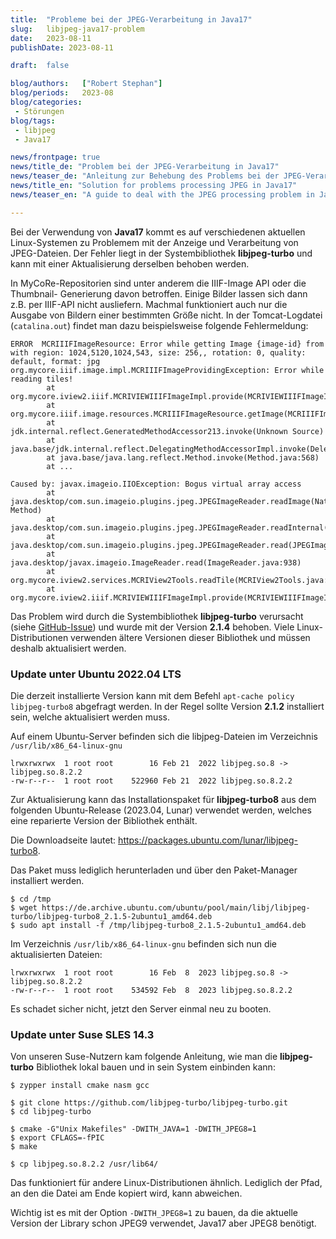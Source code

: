 ```yaml
---
title:  "Probleme bei der JPEG-Verarbeitung in Java17"
slug: 	libjpeg-java17-problem
date:   2023-08-11
publishDate: 2023-08-11

draft: 	false

blog/authors: 	["Robert Stephan"]
blog/periods: 	2023-08
blog/categories:
 - Störungen
blog/tags:
 - libjpeg
 - Java17

news/frontpage: true
news/title_de: "Problem bei der JPEG-Verarbeitung in Java17"
news/teaser_de: "Anleitung zur Behebung des Problems bei der JPEG-Verarbeitung in Java17"
news/title_en: "Solution for problems processing JPEG in Java17"
news/teaser_en: "A guide to deal with the JPEG processing problem in Java17"

---
```

Bei der Verwendung von **Java17** kommt es auf verschiedenen aktuellen Linux-Systemen zu Problemem mit der Anzeige und Verarbeitung von JPEG-Dateien. Der Fehler liegt in der Systembibliothek **libjpeg-turbo** und kann mit einer Aktualisierung derselben behoben werden.

In MyCoRe-Repositorien sind unter anderem die IIIF-Image API oder die Thumbnail- Generierung davon betroffen.<!--more-->
Einige Bilder lassen sich dann z.B. per IIIF-API nicht ausliefern. Machmal funktioniert auch nur die Ausgabe von Bildern einer bestimmten Größe nicht. In der Tomcat-Logdatei (`catalina.out`) findet man dazu beispielsweise folgende Fehlermeldung:

```
ERROR  MCRIIIFImageResource: Error while getting Image {image-id} from  with region: 1024,5120,1024,543, size: 256,, rotation: 0, quality: default, format: jpg
org.mycore.iiif.image.impl.MCRIIIFImageProvidingException: Error while reading tiles!
        at org.mycore.iview2.iiif.MCRIVIEWIIIFImageImpl.provide(MCRIVIEWIIIFImageImpl.java:220)
        at org.mycore.iiif.image.resources.MCRIIIFImageResource.getImage(MCRIIIFImageResource.java:171)
        at jdk.internal.reflect.GeneratedMethodAccessor213.invoke(Unknown Source)
        at java.base/jdk.internal.reflect.DelegatingMethodAccessorImpl.invoke(DelegatingMethodAccessorImpl.java:43)
        at java.base/java.lang.reflect.Method.invoke(Method.java:568)
        at ...
        
Caused by: javax.imageio.IIOException: Bogus virtual array access
        at java.desktop/com.sun.imageio.plugins.jpeg.JPEGImageReader.readImage(Native Method)
        at java.desktop/com.sun.imageio.plugins.jpeg.JPEGImageReader.readInternal(JPEGImageReader.java:1382)
        at java.desktop/com.sun.imageio.plugins.jpeg.JPEGImageReader.read(JPEGImageReader.java:1162)
        at java.desktop/javax.imageio.ImageReader.read(ImageReader.java:938)
        at org.mycore.iview2.services.MCRIView2Tools.readTile(MCRIView2Tools.java:284)
        at org.mycore.iview2.iiif.MCRIVIEWIIIFImageImpl.provide(MCRIVIEWIIIFImageImpl.java:214)
```

Das Problem wird durch die Systembibliothek **libjpeg-turbo** verursacht (siehe [GitHub-Issue](https://github.com/libjpeg-turbo/libjpeg-turbo/issues/613)) und wurde mit der Version **2.1.4** behoben.
Viele Linux-Distributionen verwenden ältere Versionen dieser Bibliothek und müssen deshalb aktualisiert werden.


### Update unter Ubuntu 2022.04 LTS

Die derzeit installierte Version kann mit dem Befehl `apt-cache policy libjpeg-turbo8` abgefragt werden.
In der Regel sollte Version **2.1.2** installiert sein, welche aktualisiert werden muss.

Auf einem Ubuntu-Server befinden sich die libjpeg-Dateien im Verzeichnis `/usr/lib/x86_64-linux-gnu`
```
lrwxrwxrwx  1 root root        16 Feb 21  2022 libjpeg.so.8 -> libjpeg.so.8.2.2
-rw-r--r--  1 root root    522960 Feb 21  2022 libjpeg.so.8.2.2
```

Zur Aktualisierung kann das Installationspaket für **libjpeg-turbo8** aus dem folgenden Ubuntu-Release (2023.04, Lunar) verwendet werden, welches eine reparierte Version der Bibliothek enthält.

Die Downloadseite lautet: https://packages.ubuntu.com/lunar/libjpeg-turbo8.

Das Paket muss lediglich herunterladen und über den Paket-Manager installiert werden.

```
$ cd /tmp
$ wget https://de.archive.ubuntu.com/ubuntu/pool/main/libj/libjpeg-turbo/libjpeg-turbo8_2.1.5-2ubuntu1_amd64.deb
$ sudo apt install -f /tmp/libjpeg-turbo8_2.1.5-2ubuntu1_amd64.deb
```

Im Verzeichnis `/usr/lib/x86_64-linux-gnu` befinden sich nun die aktualisierten Dateien:
```
lrwxrwxrwx  1 root root        16 Feb  8  2023 libjpeg.so.8 -> libjpeg.so.8.2.2
-rw-r--r--  1 root root    534592 Feb  8  2023 libjpeg.so.8.2.2
```
Es schadet sicher nicht, jetzt den Server einmal neu zu booten.

### Update unter Suse SLES 14.3
Von unseren Suse-Nutzern kam folgende Anleitung, wie man die **libjpeg-turbo** Bibliothek lokal bauen 
und in sein System einbinden kann:

```
$ zypper install cmake nasm gcc

$ git clone https://github.com/libjpeg-turbo/libjpeg-turbo.git
$ cd libjpeg-turbo

$ cmake -G"Unix Makefiles" -DWITH_JAVA=1 -DWITH_JPEG8=1
$ export CFLAGS=-fPIC
$ make

$ cp libjpeg.so.8.2.2 /usr/lib64/
```
Das funktioniert für andere Linux-Distributionen ähnlich. 
Lediglich der Pfad, an den die Datei am Ende kopiert wird, kann abweichen.

Wichtig ist es mit der Option `-DWITH_JPEG8=1` zu bauen, da die aktuelle Version der Library schon JPEG9 verwendet, Java17 aber JPEG8 benötigt.
